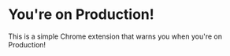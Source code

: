 # You're on Production!

This is a simple Chrome extension that warns you when you're on Production!
